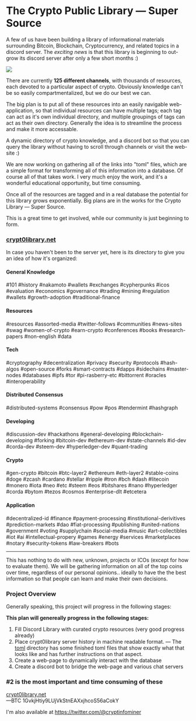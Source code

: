 # The Crypto Public Library — Super Source

A few of us have been building a library of informational materials surrounding Bitcoin, Blockchain, Cryptocurrency, and related topics in a discord server.  The *exciting news* is that this library is beginning to out-grow its discord server after only a few short months :) 

 <img src="http://imgur.com/AmdCgVOl.png" />

There are currently **125 different channels**, with thousands of resources, each devoted to a particular aspect of crypto. Obviously knowledge can't be so easily compartmentalized, but we do our best we can. 

The big plan is to put all of these resources into an easily navigable web-application, so that individual resources can have multiple tags; each tag can act as it's own individual directory, and multiple groupings of tags can act as their own directory. Generally the idea is to streamline the process and make it more accessable.

A dynamic directory of crypto knowledge, and a discord bot so that you can query the library without having to scroll through channels or visit the web-site :)

We are now working on gathering all of the links into "toml" files, which are a simple format for transforming all of this information into a database. Of course all of that takes work. I very much enjoy the work, and it's a wonderful educational opportunity, but time consuming. 

Once all of the resources are tagged and in a real database the potential for this library grows exponentially.
Big plans are in the works for the Crypto Library — Super Source.

This is a great time to get involved, while our community is just beginning to form.

### [crypt0library.net](http://crypt0library.net)

In case you haven't been to the server yet, here is its directory to give you an idea of how it's organized:

#### General Knowledge
#101 #history #nakamoto #wallets #exchanges #cypherpunks #icos #evaluation #economics #governance #trading #mining #regulation #wallets #growth-adoption #traditional-finance

#### Resources
#resources #assorted-media #twitter-follows #communities #news-sites #swag #women-of-crypto #earn-crypto #conferences #books #research-papers #non-english #data 

#### Tech
#cryptography #decentralization #privacy #security #protocols #hash-algos #open-source #forks #smart-contracts #dapps #sidechains #master-nodes #databases #ipfs #tor #pi-rasberry-etc #bittorrent #oracles #interoperability

#### Distributed Consensus
#distributed-systems #consensus #pow #pos #tendermint #hashgraph 

#### Developing
#discussion-dev #hackathons #general-developing #blockchain-developing #forking #bitcoin-dev #ethereum-dev #state-channels #id-dev #corda-dev #steem-dev #hyperledger-dev #quant-trading

#### Crypto
#gen-crypto #bitcoin #btc-layer2 #ethereum #eth-layer2 #stable-coins #doge #zcash #cardano #stellar #ripple #tron #bch #dash #litecoin #monero #iota #neo #etc #steem #eos #bitshares #nano #hyperledger #corda #bytom #tezos #cosmos #enterprise-dlt #etcetera 

#### Application
#decentralized-id #finance #payment-processing #institutional-derivitives #prediction-markets #dao #fiat-processing #publishing #united-nations #government #voting #supplychain #social-media #music #art-collectibles #iot #ai #intellectual-propery #games #energy #services #marketplaces #notary #security-tokens #law-breakers 
#bots

---

This has nothing to do with new, unknown, projects or ICOs (except for how to evaluate them). We will be gathering information on all of the top coins over time, regardless of our personal opinions.. ideally to have the the best information so that people can learn and make their own decisions.


### Project Overview

Generally speaking, this project will progress in the following stages:

**This plan will genereally progress in the following stages:**
1. Fill Discord Library with curated crypto resources (very good progress already)
2. Place crypt0library server history in machine readable format. 
     — The [toml](https://github.com/infominer33/Crypto-library/tree/master/toml) directory has some finished toml files that show exactly what that looks like and has further instructions on that aspect.
3. Create a web-page to dynamically interact with the database<br/>
4. Create a discord bot to bridge the web-page and various chat servers

### #2 is the most important and time consuming of these

[crypt0library.net](http://crypt0library.net)<br/>
—BTC 1GvkjHtiy9LUjVkStnEAXxjhcoS56aCokY

I'm also available at https://twitter.com/@cryptinfominer
